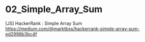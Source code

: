 # 02_Simple_Array_Sum
[JS] HackerRank : Simple Array Sum
https://medium.com/@marktbss/hackerrank-simple-array-sum-ed2998b3bc4f
